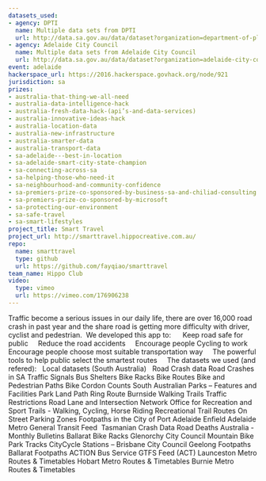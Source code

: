 ```yaml
---
datasets_used:
- agency: DPTI
  name: Multiple data sets from DPTI
  url: http://data.sa.gov.au/data/dataset?organization=department-of-planning-transport-and-infrastructure
- agency: Adelaide City Council
  name: Multiple data sets from Adelaide City Council
  url: http://data.sa.gov.au/data/dataset?organization=adelaide-city-council
event: adelaide
hackerspace_url: https://2016.hackerspace.govhack.org/node/921
jurisdiction: sa
prizes:
- australia-that-thing-we-all-need
- australia-data-intelligence-hack
- australia-fresh-data-hack-(api’s-and-data-services)
- australia-innovative-ideas-hack
- australia-location-data
- australia-new-infrastructure
- australia-smarter-data
- australia-transport-data
- sa-adelaide---best-in-location
- sa-adelaide-smart-city-state-champion
- sa-connecting-across-sa
- sa-helping-those-who-need-it
- sa-neighbourhood-and-community-confidence
- sa-premiers-prize-co-sponsored-by-business-sa-and-chiliad-consulting
- sa-premiers-prize-co-sponsored-by-microsoft
- sa-protecting-our-environment
- sa-safe-travel
- sa-smart-lifestyles
project_title: Smart Travel
project_url: http://smarttravel.hippocreative.com.au/
repo:
  name: smarttravel
  type: github
  url: https://github.com/fayqiao/smarttravel
team_name: Hippo Club
video:
  type: vimeo
  url: https://vimeo.com/176906238
---
```


Traffic become a serious issues in our daily life, there are over 16,000 road crash in past year and the share road is getting more difficulty with driver, cyclist and pedestrian. 
We developed this app to:     
Keep road safe for public    
Reduce the road accidents    
Encourage people Cycling to work    
Encourage people choose most suitable transportation way    
The powerful tools to help public select the smartest routes  
 
The datasets we used (and refered):  
Local datasets (South Australia)  
Road Crash data
Road Crashes in SA
Traffic Signals
Bus Shelters
Bike Racks
Bike Routes
Bike and Pedestrian Paths
Bike Cordon Counts
South Australian Parks – Features and Facilities
Park Land Path Ring Route
Burnside Walking Trails
Traffic Restrictions
Road Lane and Intersection Network
Office for Recreation and Sport Trails - Walking, Cycling, Horse Riding
Recreational Trail Routes
On Street Parking Zones
Footpaths in the City of Port Adelaide Enfield
Adelaide Metro General Transit Feed 
Tasmanian Crash Data
Road Deaths Australia - Monthly Bulletins
Ballarat Bike Racks
Glenorchy City Council Mountain Bike Park Tracks
CityCycle Stations – Brisbane City Council
Geelong Footpaths
Ballarat Footpaths
ACTION Bus Service GTFS Feed (ACT)
Launceston Metro Routes & Timetables
Hobart Metro Routes & Timetables
Burnie Metro Routes & Timetables